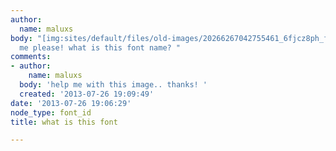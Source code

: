 ```yaml
---
author:
  name: maluxs
body: "[img:sites/default/files/old-images/20266267042755461_6fjcz8ph_f_4523.jpg]\r\n\r\nHelp
  me please! what is this font name? "
comments:
- author:
    name: maluxs
  body: 'help me with this image.. thanks! '
  created: '2013-07-26 19:09:49'
date: '2013-07-26 19:06:29'
node_type: font_id
title: what is this font

---
```

